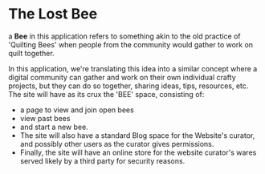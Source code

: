 # The Lost Bee 
a **Bee** in this application refers to something akin to the old practice
of  'Quilting Bees' when people from the community would
gather to work on quilt together.

In this application, we're translating
this idea into a similar concept where a digital community
can gather and work on their own individual crafty projects,
but they can do so together, sharing ideas, tips, resources, etc.
The site will have as its crux the 'BEE' space,
consisting of:
 - a page to view and join open bees 
 - view past bees
 - and start a new bee.
 - The site will also have a standard Blog space for the Website's curator,
and possibly other users as the curator gives permissions.
- Finally, the site will have an online store for the website curator's wares
served likely by a third party for security reasons.